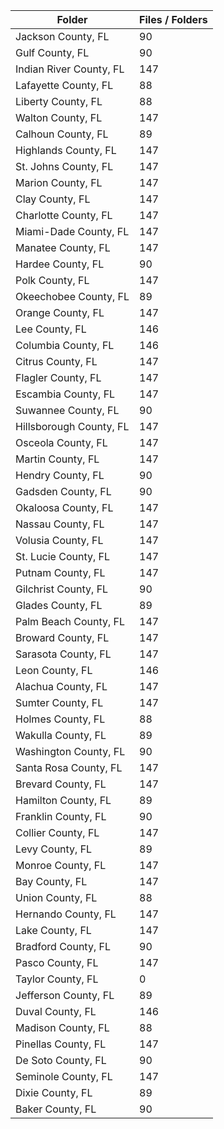 | Folder                  |   Files / Folders |
|-------------------------|-------------------|
| Jackson County, FL      |                90 |
| Gulf County, FL         |                90 |
| Indian River County, FL |               147 |
| Lafayette County, FL    |                88 |
| Liberty County, FL      |                88 |
| Walton County, FL       |               147 |
| Calhoun County, FL      |                89 |
| Highlands County, FL    |               147 |
| St. Johns County, FL    |               147 |
| Marion County, FL       |               147 |
| Clay County, FL         |               147 |
| Charlotte County, FL    |               147 |
| Miami-Dade County, FL   |               147 |
| Manatee County, FL      |               147 |
| Hardee County, FL       |                90 |
| Polk County, FL         |               147 |
| Okeechobee County, FL   |                89 |
| Orange County, FL       |               147 |
| Lee County, FL          |               146 |
| Columbia County, FL     |               146 |
| Citrus County, FL       |               147 |
| Flagler County, FL      |               147 |
| Escambia County, FL     |               147 |
| Suwannee County, FL     |                90 |
| Hillsborough County, FL |               147 |
| Osceola County, FL      |               147 |
| Martin County, FL       |               147 |
| Hendry County, FL       |                90 |
| Gadsden County, FL      |                90 |
| Okaloosa County, FL     |               147 |
| Nassau County, FL       |               147 |
| Volusia County, FL      |               147 |
| St. Lucie County, FL    |               147 |
| Putnam County, FL       |               147 |
| Gilchrist County, FL    |                90 |
| Glades County, FL       |                89 |
| Palm Beach County, FL   |               147 |
| Broward County, FL      |               147 |
| Sarasota County, FL     |               147 |
| Leon County, FL         |               146 |
| Alachua County, FL      |               147 |
| Sumter County, FL       |               147 |
| Holmes County, FL       |                88 |
| Wakulla County, FL      |                89 |
| Washington County, FL   |                90 |
| Santa Rosa County, FL   |               147 |
| Brevard County, FL      |               147 |
| Hamilton County, FL     |                89 |
| Franklin County, FL     |                90 |
| Collier County, FL      |               147 |
| Levy County, FL         |                89 |
| Monroe County, FL       |               147 |
| Bay County, FL          |               147 |
| Union County, FL        |                88 |
| Hernando County, FL     |               147 |
| Lake County, FL         |               147 |
| Bradford County, FL     |                90 |
| Pasco County, FL        |               147 |
| Taylor County, FL       |                 0 |
| Jefferson County, FL    |                89 |
| Duval County, FL        |               146 |
| Madison County, FL      |                88 |
| Pinellas County, FL     |               147 |
| De Soto County, FL      |                90 |
| Seminole County, FL     |               147 |
| Dixie County, FL        |                89 |
| Baker County, FL        |                90 |
